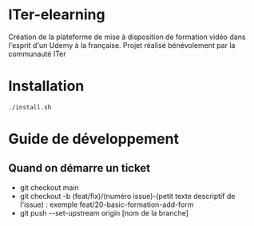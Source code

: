 # ITer-elearning

Création de la plateforme de mise à disposition de formation vidéo dans l'esprit d'un Udemy à la française. Projet réalisé bénévolement par la communauté ITer

# Installation

`./install.sh`

# Guide de développement

## Quand on démarre un ticket

- git checkout main
- git checkout -b (feat/fix)/(numéro issue)-(petit texte descriptif de l'issue) : exemple feat/20-basic-formation-add-form
- git push --set-upstream origin [nom de la branche]
